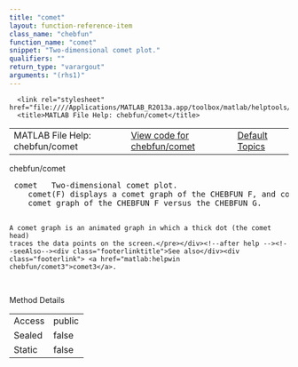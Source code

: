```yaml
---
title: "comet"
layout: function-reference-item
class_name: "chebfun"
function_name: "comet"
snippet: "Two-dimensional comet plot."
qualifiers: ""
return_type: "varargout"
arguments: "(rhs1)"
---
```


<html>
   <head>
      <meta http-equiv="Content-Type" content="text/html; charset=utf-8">
   
      <link rel="stylesheet" href="file:////Applications/MATLAB_R2013a.app/toolbox/matlab/helptools/private/helpwin.css">
      <title>MATLAB File Help: chebfun/comet</title>
   </head>
   <body>
      <!--Single-page help-->
      <table border="0" cellspacing="0" width="100%">
         <tr class="subheader">
            <td class="headertitle">MATLAB File Help: chebfun/comet</td>
            <td class="subheader-left"><a href="matlab:edit chebfun/comet">View code for chebfun/comet</a></td>
            <td class="subheader-right"><a href="matlab:helpwin">Default Topics</a></td>
         </tr>
      </table>
      <div class="title">chebfun/comet</div>
      <div class="helptext"><pre><!--helptext --> <span class="helptopic">comet</span>   Two-dimensional comet plot.
    <span class="helptopic">comet</span>(F) displays a comet graph of the CHEBFUN F, and <span class="helptopic">comet</span>(F, G) displays a
    comet graph of the CHEBFUN F versus the CHEBFUN G.
 
    A comet graph is an animated graph in which a thick dot (the comet head)
    traces the data points on the screen.</pre></div><!--after help --><!--seeAlso--><div class="footerlinktitle">See also</div><div class="footerlink"> <a href="matlab:helpwin chebfun/comet3">comet3</a>.
</div>
      <!--Method-->
      <div class="sectiontitle">Method Details</div>
      <table class="class-details">
         <tr>
            <td class="class-detail-label">Access</td>
            <td>public</td>
         </tr>
         <tr>
            <td class="class-detail-label">Sealed</td>
            <td>false</td>
         </tr>
         <tr>
            <td class="class-detail-label">Static</td>
            <td>false</td>
         </tr>
      </table>
   </body>
</html>

